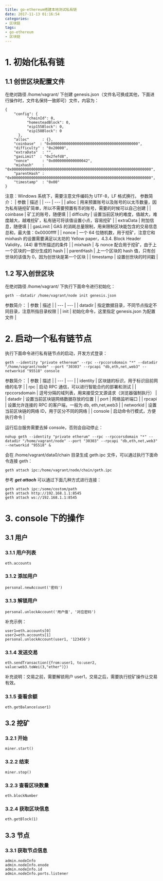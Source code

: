 ```yaml
---
title: go-ethereum搭建本地测试私有链
date: 2017-11-13 01:16:54
categories:
- 区块链
tags:
- go-ethereum
- 区块链
---
```

# 1. 初始化私有链
## 1.1 创世区块配置文件
在绝对路径 /home/vagrant/ 下创建 genesis.json（文件名可换成其他，下面进行操作时，文件名保持一致即可）文件，内容为：
```
{
    "config": {
          "chainId": 0,
          "homesteadBlock": 0,
          "eip155Block": 0,
          "eip158Block": 0
      },
    "alloc"      : {},
    "coinbase"  : "0x0000000000000000000000000000000000000000",
    "difficulty" : "0x20000",
    "extraData"  : "",
    "gasLimit"  : "0x2fefd8",
    "nonce"      : "0x0000000000000042",
    "mixhash"    : "0x0000000000000000000000000000000000000000000000000000000000000000",
    "parentHash" : "0x0000000000000000000000000000000000000000000000000000000000000000",
    "timestamp"  : "0x00"
}
```
注意：Windows 系统下，需要注意文件编码为 UTF-8，LF 格式换行。
参数简介：
| 参数 | 描述 |
| --- | --- |
| alloc | 用来预置账号以及账号的以太币数量，因为私有链挖矿简单，所以不需要预置有币的账号，需要的时候可以自己创建 |
| coinbase | 矿工的账号，随便填 |
| difficulty | 设置当前区块的难度，值越大，难度越大，越难挖矿，私有链可将该值设置小点，容易挖矿 |
| extraData | 附加信息，随便填 |
| gasLimit | GAS 的消耗总量限制，用来限制区块能包含的交易信息总和，最大值：0x0000ffff |
| nonce | 一个 64 位随机数，用于挖矿，注意它和 mixhash 的设置需要满足以太坊的 Yellow paper，4.3.4. Block Header Validity，(44) 章节所描述的条件 |
| mixhash | 与 nonce 配合用于挖矿，由于上一个区块的一部分生成的 hash |
| parentHash | 上一个区块的 hash 值，只有创世块的该值为 0，因为创世块是第一个区块 |
| timestamp | 设置创世块的时间戳 |

## 1.2 写入创世区块
在绝对路径 /home/vagrant/ 下执行下面命令进行初始化：
```
geth --datadir /home/vagrant/node init genesis.json
```
参数简介：
| 参数 | 描述 |
| --- | --- |
| datadir | 指定数据目录，不同节点指定不同目录，注意所指目录权限 |
| init | 初始化命令，这里指定 genesis.json 为配置文件 |

# 2. 启动一个私有链节点
执行下面命令进行私有链节点的启动，开发方式登录：
```
geth --identity "private ethereum" --rpc --rpccorsdomain "*" --datadir "/home/vagrant/node" --port "30303" --rpcapi "db,eth,net,web3" --networkid "95518" console
```
参数简介：
| 参数 | 描述 |
| --- | --- |
| identity | 区块链的标识，用于标识目前网络的名字 |
| rpc | 启动 RPC 通信，可以进行智能合约的部署和测试 |
| rpccorsdomain | 逗号分隔的域列表，用来接受交叉源请求（浏览器强制执行） |
| datadir | 设置当前区块链网络数据存放的位置 |
| port | 网络监听端口 |
| rpcapi | 设置允许连接的 RPC 的客户端，一般为 db, eth,net,web3 |
| networkid | 设置当前区块链的网络 ID，用于区分不同的网络 |
| console | 启动命令行模式，方便执行命令 |

运行后台服务需要去掉 console，否则会自动停止：
```
nohup geth --identity "private etherum" --rpc --rpccorsdomain "*" --datadir "/home/vagrant/node" --port "30303" --rpcapi "db,eth,net,web3" --networkid "95518" &
```

会在 /home/vagrant/data0/chain 目录生成 geth.ipc 文件，可以通过执行下面命令连接 geth：
```
geth attach ipc:/home/vagrant/node/chain/geth.ipc
```
参考 ***get attach*** 可以通过下面几种方式进行连接：
```
geth attach ipc:/some/costom/path
geth attach http://192.168.1.1:8545
geth attach ws://192.168.1.1:8545
```

# 3. console 下的操作
## 3.1 用户
### 3.1.1 用户列表
```
eth.accounts
```

### 3.1.2 添加用户
```
personal.newAccount('密码')
```

### 3.1.3 解锁用户
```
personal.unlockAccount('用户值', '对应密码')
```

补充示例：
```
user1=eth.accounts[0]
user2=eth.accounts[1]
personal.unlockAccount(user1, '123456')
```

### 3.1.4 发送交易
```
eth.sendTransaction({from:user1, to:user2, value:web3.toWei(3,"ether")})
```

补充说明：交易之前，需要解锁用户 user1，交易之后，需要执行挖矿操作让交易有效。

### 3.1.5 查看余额
```
eth.getBalance(user1)
```

## 3.2 挖矿
### 3.2.1 开始
```
miner.start()
```

### 3.2.2 结束
```
miner.stop()
```

### 3.2.3 查看区块数量
```
eth.blockNumber
```

### 3.2.4 获取区块信息
```
eth.getBlock(1)
```

## 3.3 节点
### 3.3.1 获取节点信息
```
admin.nodeInfo
admin.nodeInfo.enode
admin.nodeInfo.id
admin.nodeInfo.ports.listener
```
